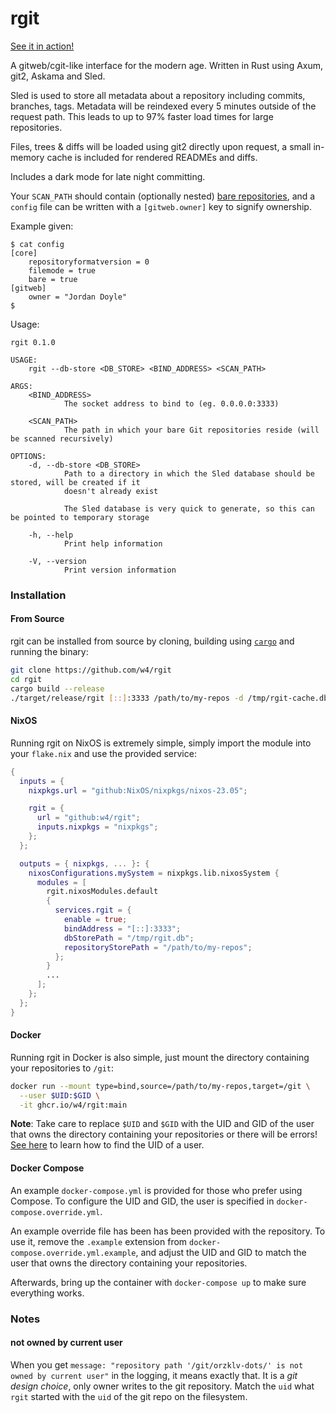 # rgit

[See it in action!](https://git.inept.dev/)

A gitweb/cgit-like interface for the modern age. Written in Rust using Axum, git2, Askama and Sled.

Sled is used to store all metadata about a repository including commits, branches, tags. Metadata
will be reindexed every 5 minutes outside of the request path. This leads to up to 97% faster load
times for large repositories.

Files, trees & diffs will be loaded using git2 directly upon request, a small in-memory cache is
included for rendered READMEs and diffs.

Includes a dark mode for late night committing.

Your `SCAN_PATH` should contain (optionally nested) [bare repositories][], and a `config` file
can be written with a `[gitweb.owner]` key to signify ownership.

Example given:
```text
$ cat config
[core]
	repositoryformatversion = 0
	filemode = true
	bare = true
[gitweb]
	owner = "Jordan Doyle"
$
```

[bare repositories]: https://git-scm.com/book/en/v2/Git-on-the-Server-Getting-Git-on-a-Server

Usage:

```
rgit 0.1.0

USAGE:
    rgit --db-store <DB_STORE> <BIND_ADDRESS> <SCAN_PATH>

ARGS:
    <BIND_ADDRESS>
            The socket address to bind to (eg. 0.0.0.0:3333)

    <SCAN_PATH>
            The path in which your bare Git repositories reside (will be scanned recursively)

OPTIONS:
    -d, --db-store <DB_STORE>
            Path to a directory in which the Sled database should be stored, will be created if it
            doesn't already exist

            The Sled database is very quick to generate, so this can be pointed to temporary storage

    -h, --help
            Print help information

    -V, --version
            Print version information
```

### Installation

#### From Source

rgit can be installed from source by cloning, building using [`cargo`][] and running the binary:

```bash
git clone https://github.com/w4/rgit
cd rgit
cargo build --release
./target/release/rgit [::]:3333 /path/to/my-repos -d /tmp/rgit-cache.db
```

[`cargo`]: https://www.rust-lang.org/

#### NixOS

Running rgit on NixOS is extremely simple, simply import the module into your `flake.nix`
and use the provided service:

```nix
{
  inputs = {
    nixpkgs.url = "github:NixOS/nixpkgs/nixos-23.05";

    rgit = {
      url = "github:w4/rgit";
      inputs.nixpkgs = "nixpkgs";
    };
  };

  outputs = { nixpkgs, ... }: {
    nixosConfigurations.mySystem = nixpkgs.lib.nixosSystem {
      modules = [
        rgit.nixosModules.default
        {
          services.rgit = {
            enable = true;
            bindAddress = "[::]:3333";
            dbStorePath = "/tmp/rgit.db";
            repositoryStorePath = "/path/to/my-repos";
          };
        }
        ...
      ];
    };
  };
}
```

#### Docker

Running rgit in Docker is also simple, just mount the directory containing your repositories to
`/git`:

```bash
docker run --mount type=bind,source=/path/to/my-repos,target=/git \
  --user $UID:$GID \
  -it ghcr.io/w4/rgit:main
```

**Note**: Take care to replace `$UID` and `$GID` with the UID and GID of the user
that owns the directory containing your repositories or there will be errors! [See
here](https://linuxhandbook.com/uid-linux/) to learn how to find the UID of a user.

#### Docker Compose

An example `docker-compose.yml` is provided for those who prefer using Compose. To configure
the UID and GID, the user is specified in `docker-compose.override.yml`.

An example override file has been has been provided with the repository. To use it, remove the
`.example` extension from `docker-compose.override.yml.example`, and adjust the UID and GID to
match the user that owns the directory containing your repositories.

Afterwards, bring up the container with `docker-compose up` to make sure everything works.

### Notes

#### not owned by current user

When you get `message: "repository path '/git/orzklv-dots/' is not owned by current user"` in the
logging, it means exactly that. It is a _git design choice_, only owner writes to the git
repository. Match the `uid` what `rgit` started with the `uid` of the git repo on the filesystem.
